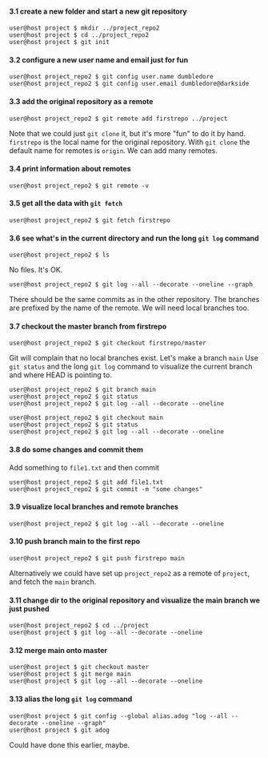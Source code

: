 #### 3.1 create a new folder and start a new git repository
```console
user@host project $ mkdir ../project_repo2
user@host project $ cd ../project_repo2
user@host project $ git init
```

#### 3.2 configure a new user name and email just for fun
```console
user@host project_repo2 $ git config user.name dumbledore
user@host project_repo2 $ git config user.email dumbledore@darkside
```

#### 3.3 add the original repository as a remote
```console
user@host project_repo2 $ git remote add firstrepo ../project
```
Note that we could just `git clone` it, but it's more "fun" to do it by hand.
`firstrepo` is the local name for the original repository.
With `git clone` the default name for remotes is `origin`.
We can add many remotes.

#### 3.4 print information about remotes
```console
user@host project_repo2 $ git remote -v
```

#### 3.5 get all the data with `git fetch`
```console
user@host project_repo2 $ git fetch firstrepo
```

#### 3.6 see what's in the current directory and run the long `git log` command
```console
user@host project_repo2 $ ls
```
No files. It's OK.
```console
user@host project_repo2 $ git log --all --decorate --oneline --graph
```
There should be the same commits as in the other repository.
The branches are prefixed by the name of the remote. We will need local branches too.


#### 3.7 checkout the master branch from firstrepo
```console
user@host project_repo2 $ git checkout firstrepo/master
```
Git will complain that no local branches exist. Let's make a branch `main`
Use `git status` and the long `git log` command to visualize the current branch and where HEAD is pointing to.
```console
user@host project_repo2 $ git branch main
user@host project_repo2 $ git status
user@host project_repo2 $ git log --all --decorate --oneline

user@host project_repo2 $ git checkout main
user@host project_repo2 $ git status
user@host project_repo2 $ git log --all --decorate --oneline
```

#### 3.8 do some changes and commit them

Add something to `file1.txt` and then commit

```console
user@host project_repo2 $ git add file1.txt
user@host project_repo2 $ git commit -m "some changes"
```

#### 3.9 visualize local branches and remote branches

```console
user@host project_repo2 $ git log --all --decorate --oneline
```

#### 3.10 push branch main to the first repo
```console
user@host project_repo2 $ git push firstrepo main
```

Alternatively we could have set up `project_repo2` as a remote of `project`, and fetch the `main` branch.

#### 3.11 change dir to the original repository and visualize the main branch we just pushed
```console
user@host project_repo2 $ cd ../project
user@host project $ git log --all --decorate --oneline
```

#### 3.12 merge main onto master
```console
user@host project $ git checkout master
user@host project $ git merge main
user@host project $ git log --all --decorate --oneline
```

#### 3.13 alias the long `git log` command
```console
user@host project $ git config --global alias.adog "log --all --decorate --oneline --graph"
user@host project $ git adog
```
Could have done this earlier, maybe.
